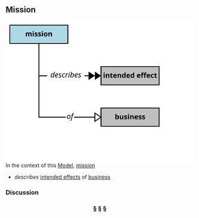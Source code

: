 ## Mission

<img src="https://github.com/nikboyd/Syntopica/raw/master/sample-domain/mission.svg" align="right"/>

In the context of this [Model](model.md), [mission](https://github.com/nikboyd/Syntopica/blob/master/sample-domain/mission.md)

* <i>describes</i> [intended effects](https://github.com/nikboyd/Syntopica/blob/master/sample-domain/intended.effect.md) of [business](https://github.com/nikboyd/Syntopica/blob/master/sample-domain/business.md)

### Discussion



<h3 align="center"><b>&sect; &sect; &sect;</b></h3>
